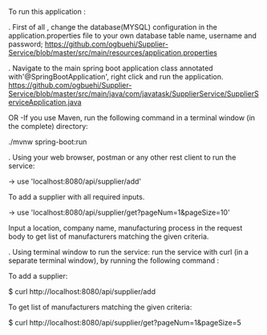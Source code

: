 To run this application :

. First of all , change the database(MYSQL) configuration in the application.properties file to your own database table name, username and password;
   https://github.com/ogbuehi/Supplier-Service/blob/master/src/main/resources/application.properties

. Navigate to the main spring boot application class annotated with'@SpringBootApplication', right click and run the application.
   https://github.com/ogbuehi/Supplier-Service/blob/master/src/main/java/com/javatask/SupplierService/SupplierServiceApplication.java

   OR -If you use Maven, run the following command in a terminal window (in the complete) directory: 
   
   ./mvnw spring-boot:run

. Using your web browser, postman or any other rest client to run the service:

-> use 'localhost:8080/api/supplier/add' 

   To add a supplier with all required inputs.

-> use 'localhost:8080/api/supplier/get?pageNum=1&pageSize=10'

   Input a location, company name, manufacturing process in the request body to get list of manufacturers matching the given criteria.

.  Using terminal window to run the service:
   run the service with curl (in a separate terminal window), by running the following command :
   
   To add a supplier:
   
   $ curl http://localhost:8080/api/supplier/add    

   To get list of manufacturers matching the given criteria:
   
   $ curl http://localhost:8080/api/supplier/get?pageNum=1&pageSize=5   
